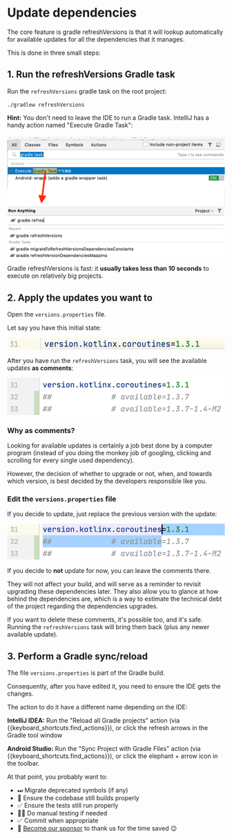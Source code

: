 # Update dependencies

The core feature is gradle refreshVersions is that it will lookup automatically for available updates for all the dependencies that it manages.

This is done in three small steps:

## 1. Run the refreshVersions Gradle task

Run the `refreshVersions` gradle task on the root project:

```shell
./gradlew refreshVersions
```

**Hint:** You don't need to leave the IDE to run a Gradle task. IntelliJ has a handy action named "Execute Gradle Task":

![](img/execute-gradle-task.png)

Gradle refreshVersions is fast: it **usually takes less than 10 seconds** to execute on relatively big projects.

## 2. Apply the updates you want to

Open the `versions.properties` file.

Let say you have this initial state:

![](img/versions.properties_step00.png)

After you have run the `refreshVersions` task, you will see the available updates **as comments**:

![](img/versions.properties_step01.png)

### Why as comments?

Looking for available updates is certainly a job best done by a computer program (instead of you doing the monkey job of googling, clicking and scrolling for every single used dependency).

However, the decision of whether to upgrade or not, when, and towards which version, is best decided by the developers responsible like you.

### Edit the `versions.properties` file

If you decide to update, just replace the previous version with the update:

![](img/versions.properties_step02.png)

If you decide to **not** update for now, you can leave the comments there.

They will not affect your build, and will serve as a reminder to revisit upgrading these dependencies later. They also allow you to glance at how behind the dependencies are, which is a way to estimate the technical debt of the project regarding the dependencies upgrades.

If you want to delete these comments, it's possible too, and it's safe. Running the `refreshVersions` task will bring them back (plus any newer available update).

## 3. Perform a Gradle sync/reload

The file `versions.properties` is part of the Gradle build.

Consequently, after you have edited it, you need to ensure the IDE gets the changes.

The action to do it have a different name depending on the IDE:

**IntelliJ IDEA:**
Run the "Reload all Gradle projects" action (via {{keyboard_shortcuts.find_actions}}), or click the refresh arrows in the Gradle tool window

**Android Studio:**
Run the "Sync Project with Gradle Files" action (via {{keyboard_shortcuts.find_actions}}), or click the elephant + arrow icon in the toolbar.


At that point, you probably want to:

- ⏭ Migrate deprecated symbols (if any)
- 🔨 Ensure the codebase still builds properly
- ✅ Ensure the tests still run properly
- 🕵️‍♀️ Do manual testing if needed
- ✅ Commit when appropriate
- 💝 [Become our sponsor]({{link.site}}/#funding) to thank us for the time saved 😉
